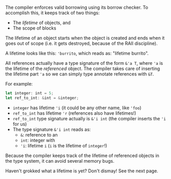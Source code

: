 The compiler enforces valid borrowing using its borrow checker. To accomplish
this, it keeps track of two things:
* The *lifetime* of objects, and
* The scope of blocks

The lifetime of an object starts when the object is created and ends when it
goes out of scope (i.e. it gets destroyed, because of the RAII discipline).

A lifetime looks like this: `'burrito`, which reads as: "lifetime burrito".

All references actually have a type signature of the form `&'a T`, where
`'a` is the lifetime of the *referenced* object. The compiler takes care of
inserting the lifetime part `'a` so we can simply type annotate references with
`&T`.

For example:

``` rust
let integer: int = 5;
let ref_to_int: &int = &integer;
```

* `integer` has lifetime `'i` (it could be any other name, like `'foo`)
* `ref_to_int` has lifetime `'r` (references also have lifetimes!)
* `ref_to_int` type signature actually is `&'i int` (the compiler inserts the
  `'i` for us)
* The type signature `&'i int` reads as:
  * `&`: reference to an
  * `int`: integer with
  * `'i`: lifetime `i` (`i` is the lifetime of `integer`!)

Because the compiler keeps track of the lifetime of referenced objects in the
type system, it can avoid several memory bugs.

Haven't grokked what a lifetime is yet? Don't dismay! See the next page.
